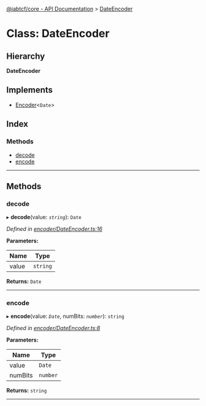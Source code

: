 [@iabtcf/core - API Documentation](../README.md) > [DateEncoder](../classes/dateencoder.md)

# Class: DateEncoder

## Hierarchy

**DateEncoder**

## Implements

* [Encoder](../interfaces/encoder.md)<`Date`>

## Index

### Methods

* [decode](dateencoder.md#decode)
* [encode](dateencoder.md#encode)

---

## Methods

<a id="decode"></a>

###  decode

▸ **decode**(value: *`string`*): `Date`

*Defined in [encoder/DateEncoder.ts:16](https://github.com/chrispaterson/iabtcf-es/blob/42cb912/modules/core/src/encoder/DateEncoder.ts#L16)*

**Parameters:**

| Name | Type |
| ------ | ------ |
| value | `string` |

**Returns:** `Date`

___
<a id="encode"></a>

###  encode

▸ **encode**(value: *`Date`*, numBits: *`number`*): `string`

*Defined in [encoder/DateEncoder.ts:8](https://github.com/chrispaterson/iabtcf-es/blob/42cb912/modules/core/src/encoder/DateEncoder.ts#L8)*

**Parameters:**

| Name | Type |
| ------ | ------ |
| value | `Date` |
| numBits | `number` |

**Returns:** `string`

___

